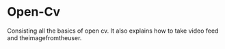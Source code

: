 # Open-Cv
Consisting all the basics of open cv. It also explains how to take video feed and theimagefromtheuser.
